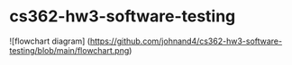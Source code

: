 # cs362-hw3-software-testing
![flowchart diagram] (https://github.com/johnand4/cs362-hw3-software-testing/blob/main/flowchart.png)
